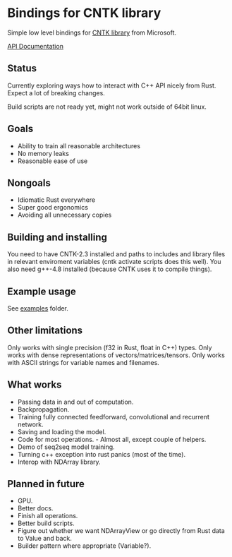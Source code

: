 # Bindings for CNTK library

Simple low level bindings for [CNTK library](https://github.com/Microsoft/CNTK/blob/release/2.2/Source/CNTKv2LibraryDll/API/CNTKLibrary.h) from Microsoft.

[API Documentation](https://usamec.github.io/cntk-rs/cntk/index.html)

## Status

Currently exploring ways how to interact with C++ API nicely from Rust.
Expect a lot of breaking changes.

Build scripts are not ready yet, might not work outside of 64bit linux.

## Goals

* Ability to train all reasonable architectures
* No memory leaks
* Reasonable ease of use

## Nongoals

* Idiomatic Rust everywhere
* Super good ergonomics
* Avoiding all unnecessary copies

## Building and installing

You need to have CNTK-2.3 installed and paths to includes and library files in
relevant enviroment variables (cntk activate scripts does this well).
You also need g++-4.8 installed (because CNTK uses it to compile things).

## Example usage

See [examples](https://github.com/usamec/cntk-rs/tree/master/examples) folder.

## Other limitations

Only works with single precision (f32 in Rust, float in C++) types.
Only works with dense representations of vectors/matrices/tensors.
Only works with ASCII strings for variable names and filenames.

## What works

* Passing data in and out of computation.
* Backpropagation.
* Training fully connected feedforward, convolutional and recurrent network.
* Saving and loading the model.
* Code for most operations. - Almost all, except couple of helpers.
* Demo of seq2seq model training.
* Turning c++ exception into rust panics (most of the time).
* Interop with NDArray library.

## Planned in future

* GPU.
* Better docs.
* Finish all operations.
* Better build scripts.
* Figure out whether we want NDArrayView or go directly from Rust data to Value and back.
* Builder pattern where appropriate (Variable?).

